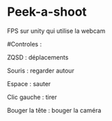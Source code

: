# Peek-a-shoot
FPS sur unity qui utilise la webcam

#Controles : 

ZQSD : déplacements

Souris : regarder autour

Espace : sauter

Clic gauche : tirer

Bouger la tête : bouger la caméra
